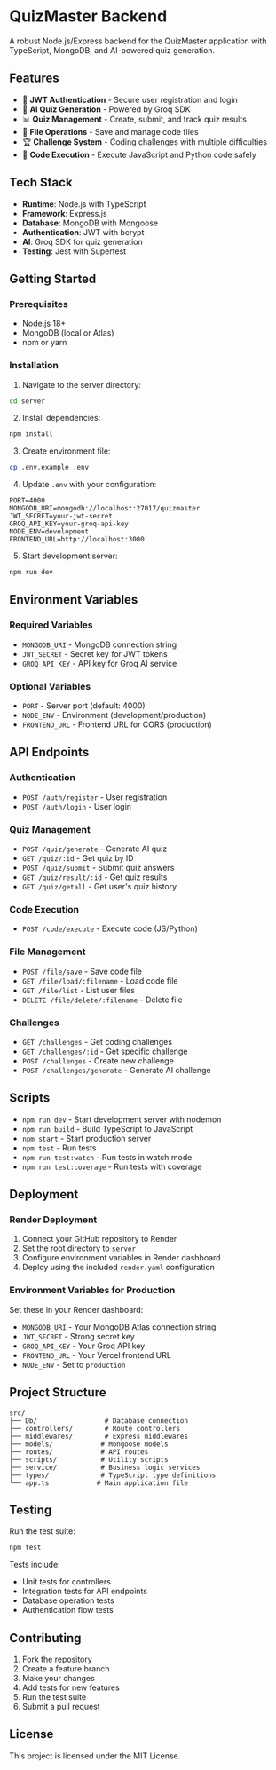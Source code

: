 # QuizMaster Backend

A robust Node.js/Express backend for the QuizMaster application with TypeScript, MongoDB, and AI-powered quiz generation.

## Features

- 🔐 **JWT Authentication** - Secure user registration and login
- 🤖 **AI Quiz Generation** - Powered by Groq SDK
- 📊 **Quiz Management** - Create, submit, and track quiz results
- 💾 **File Operations** - Save and manage code files
- 🏆 **Challenge System** - Coding challenges with multiple difficulties
- 🔧 **Code Execution** - Execute JavaScript and Python code safely

## Tech Stack

- **Runtime**: Node.js with TypeScript
- **Framework**: Express.js
- **Database**: MongoDB with Mongoose
- **Authentication**: JWT with bcrypt
- **AI**: Groq SDK for quiz generation
- **Testing**: Jest with Supertest

## Getting Started

### Prerequisites

- Node.js 18+
- MongoDB (local or Atlas)
- npm or yarn

### Installation

1. Navigate to the server directory:
```bash
cd server
```

2. Install dependencies:
```bash
npm install
```

3. Create environment file:
```bash
cp .env.example .env
```

4. Update `.env` with your configuration:
```env
PORT=4000
MONGODB_URI=mongodb://localhost:27017/quizmaster
JWT_SECRET=your-jwt-secret
GROQ_API_KEY=your-groq-api-key
NODE_ENV=development
FRONTEND_URL=http://localhost:3000
```

5. Start development server:
```bash
npm run dev
```

## Environment Variables

### Required Variables

- `MONGODB_URI` - MongoDB connection string
- `JWT_SECRET` - Secret key for JWT tokens
- `GROQ_API_KEY` - API key for Groq AI service

### Optional Variables

- `PORT` - Server port (default: 4000)
- `NODE_ENV` - Environment (development/production)
- `FRONTEND_URL` - Frontend URL for CORS (production)

## API Endpoints

### Authentication
- `POST /auth/register` - User registration
- `POST /auth/login` - User login

### Quiz Management
- `POST /quiz/generate` - Generate AI quiz
- `GET /quiz/:id` - Get quiz by ID
- `POST /quiz/submit` - Submit quiz answers
- `GET /quiz/result/:id` - Get quiz results
- `GET /quiz/getall` - Get user's quiz history

### Code Execution
- `POST /code/execute` - Execute code (JS/Python)

### File Management
- `POST /file/save` - Save code file
- `GET /file/load/:filename` - Load code file
- `GET /file/list` - List user files
- `DELETE /file/delete/:filename` - Delete file

### Challenges
- `GET /challenges` - Get coding challenges
- `GET /challenges/:id` - Get specific challenge
- `POST /challenges` - Create new challenge
- `POST /challenges/generate` - Generate AI challenge

## Scripts

- `npm run dev` - Start development server with nodemon
- `npm run build` - Build TypeScript to JavaScript
- `npm start` - Start production server
- `npm test` - Run tests
- `npm run test:watch` - Run tests in watch mode
- `npm run test:coverage` - Run tests with coverage

## Deployment

### Render Deployment

1. Connect your GitHub repository to Render
2. Set the root directory to `server`
3. Configure environment variables in Render dashboard
4. Deploy using the included `render.yaml` configuration

### Environment Variables for Production

Set these in your Render dashboard:
- `MONGODB_URI` - Your MongoDB Atlas connection string
- `JWT_SECRET` - Strong secret key
- `GROQ_API_KEY` - Your Groq API key
- `FRONTEND_URL` - Your Vercel frontend URL
- `NODE_ENV` - Set to `production`

## Project Structure

```
src/
├── Db/                 # Database connection
├── controllers/        # Route controllers
├── middlewares/        # Express middlewares
├── models/            # Mongoose models
├── routes/            # API routes
├── scripts/           # Utility scripts
├── service/           # Business logic services
├── types/             # TypeScript type definitions
└── app.ts            # Main application file
```

## Testing

Run the test suite:
```bash
npm test
```

Tests include:
- Unit tests for controllers
- Integration tests for API endpoints
- Database operation tests
- Authentication flow tests

## Contributing

1. Fork the repository
2. Create a feature branch
3. Make your changes
4. Add tests for new features
5. Run the test suite
6. Submit a pull request

## License

This project is licensed under the MIT License.

